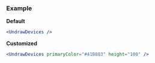 ### Example

**Default**
```jsx
<UndrawDevices />
```

**Customized**
```jsx
<UndrawDevices primaryColor="#41B883" height="100" />
```
